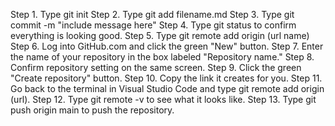 Step 1. Type git init
Step 2. Type git add filename.md
Step 3. Type git commit -m "include message here"
Step 4. Type git status to confirm everything is looking good.
Step 5. Type git remote add origin (url name)
Step 6. Log into GitHub.com and click the green "New" button.
Step 7. Enter the name of your repository in the box labeled "Repository name."
Step 8. Confirm repository setting on the same screen.
Step 9. Click the green "Create repository" button.
Step 10. Copy the link it creates for you.
Step 11. Go back to the terminal in Visual Studio Code and type git remote add origin (url).
Step 12. Type git remote -v to see what it looks like.
Step 13. Type git push origin main to push the repository.